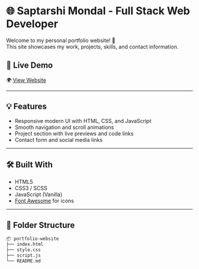 # 🌐 Saptarshi Mondal - Full Stack Web Developer

Welcome to my personal portfolio website! 🚀  
This site showcases my work, projects, skills, and contact information.

## 📍 Live Demo

🌍 [View Website](https://saptarshi1984.github.io/PortfolioWebsite/)  


---

## 💡 Features

- Responsive modern UI with HTML, CSS, and JavaScript
- Smooth navigation and scroll animations
- Project section with live previews and code links
- Contact form and social media links

---

## 🛠️ Built With

- HTML5
- CSS3 / SCSS
- JavaScript (Vanilla)
- [Font Awesome](https://fontawesome.com/) for icons

---

## 📁 Folder Structure

```bash
📦 portfolio-website
├── index.html
├── style.css
├── script.js  
└── README.md
